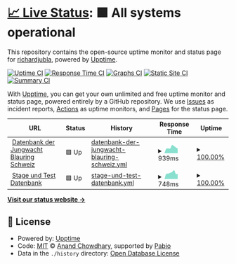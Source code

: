 # [📈 Live Status](https://db.jubla.ch): <!--live status--> **🟩 All systems operational**

This repository contains the open-source uptime monitor and status page for [richardjubla](https://www.jubla.ch/datenbank), powered by [Upptime](https://github.com/upptime/upptime).

[![Uptime CI](https://github.com/richardjubla/status-jubladb/workflows/Uptime%20CI/badge.svg)](https://github.com/richardjubla/status-jubladb/actions?query=workflow%3A%22Uptime+CI%22)
[![Response Time CI](https://github.com/richardjubla/status-jubladb/workflows/Response%20Time%20CI/badge.svg)](https://github.com/richardjubla/status-jubladb/actions?query=workflow%3A%22Response+Time+CI%22)
[![Graphs CI](https://github.com/richardjubla/status-jubladb/workflows/Graphs%20CI/badge.svg)](https://github.com/richardjubla/status-jubladb/actions?query=workflow%3A%22Graphs+CI%22)
[![Static Site CI](https://github.com/richardjubla/status-jubladb/workflows/Static%20Site%20CI/badge.svg)](https://github.com/richardjubla/status-jubladb/actions?query=workflow%3A%22Static+Site+CI%22)
[![Summary CI](https://github.com/richardjubla/status-jubladb/workflows/Summary%20CI/badge.svg)](https://github.com/richardjubla/status-jubladb/actions?query=workflow%3A%22Summary+CI%22)

With [Upptime](https://upptime.js.org), you can get your own unlimited and free uptime monitor and status page, powered entirely by a GitHub repository. We use [Issues](https://github.com/richardjubla/status-jubladb/issues) as incident reports, [Actions](https://github.com/richardjubla/status-jubladb/actions) as uptime monitors, and [Pages](https://db.jubla.ch) for the status page.

<!--start: status pages-->
<!-- This summary is generated by Upptime (https://github.com/upptime/upptime) -->
<!-- Do not edit this manually, your changes will be overwritten -->
<!-- prettier-ignore -->
| URL | Status | History | Response Time | Uptime |
| --- | ------ | ------- | ------------- | ------ |
| <img alt="" src="https://icons.duckduckgo.com/ip3/db.jubla.ch.ico" height="13"> [Datenbank der Jungwacht Blauring Schweiz](https://db.jubla.ch) | 🟩 Up | [datenbank-der-jungwacht-blauring-schweiz.yml](https://github.com/richardjubla/status-jubladb/commits/HEAD/history/datenbank-der-jungwacht-blauring-schweiz.yml) | <details><summary><img alt="Response time graph" src="./graphs/datenbank-der-jungwacht-blauring-schweiz/response-time-week.png" height="20"> 939ms</summary><br><a href="https://richardjubla.github.io/status-jubladb/history/datenbank-der-jungwacht-blauring-schweiz"><img alt="Response time 994" src="https://img.shields.io/endpoint?url=https%3A%2F%2Fraw.githubusercontent.com%2Frichardjubla%2Fstatus-jubladb%2FHEAD%2Fapi%2Fdatenbank-der-jungwacht-blauring-schweiz%2Fresponse-time.json"></a><br><a href="https://richardjubla.github.io/status-jubladb/history/datenbank-der-jungwacht-blauring-schweiz"><img alt="24-hour response time 1066" src="https://img.shields.io/endpoint?url=https%3A%2F%2Fraw.githubusercontent.com%2Frichardjubla%2Fstatus-jubladb%2FHEAD%2Fapi%2Fdatenbank-der-jungwacht-blauring-schweiz%2Fresponse-time-day.json"></a><br><a href="https://richardjubla.github.io/status-jubladb/history/datenbank-der-jungwacht-blauring-schweiz"><img alt="7-day response time 939" src="https://img.shields.io/endpoint?url=https%3A%2F%2Fraw.githubusercontent.com%2Frichardjubla%2Fstatus-jubladb%2FHEAD%2Fapi%2Fdatenbank-der-jungwacht-blauring-schweiz%2Fresponse-time-week.json"></a><br><a href="https://richardjubla.github.io/status-jubladb/history/datenbank-der-jungwacht-blauring-schweiz"><img alt="30-day response time 994" src="https://img.shields.io/endpoint?url=https%3A%2F%2Fraw.githubusercontent.com%2Frichardjubla%2Fstatus-jubladb%2FHEAD%2Fapi%2Fdatenbank-der-jungwacht-blauring-schweiz%2Fresponse-time-month.json"></a><br><a href="https://richardjubla.github.io/status-jubladb/history/datenbank-der-jungwacht-blauring-schweiz"><img alt="1-year response time 994" src="https://img.shields.io/endpoint?url=https%3A%2F%2Fraw.githubusercontent.com%2Frichardjubla%2Fstatus-jubladb%2FHEAD%2Fapi%2Fdatenbank-der-jungwacht-blauring-schweiz%2Fresponse-time-year.json"></a></details> | <details><summary><a href="https://richardjubla.github.io/status-jubladb/history/datenbank-der-jungwacht-blauring-schweiz">100.00%</a></summary><a href="https://richardjubla.github.io/status-jubladb/history/datenbank-der-jungwacht-blauring-schweiz"><img alt="All-time uptime 100.00%" src="https://img.shields.io/endpoint?url=https%3A%2F%2Fraw.githubusercontent.com%2Frichardjubla%2Fstatus-jubladb%2FHEAD%2Fapi%2Fdatenbank-der-jungwacht-blauring-schweiz%2Fuptime.json"></a><br><a href="https://richardjubla.github.io/status-jubladb/history/datenbank-der-jungwacht-blauring-schweiz"><img alt="24-hour uptime 100.00%" src="https://img.shields.io/endpoint?url=https%3A%2F%2Fraw.githubusercontent.com%2Frichardjubla%2Fstatus-jubladb%2FHEAD%2Fapi%2Fdatenbank-der-jungwacht-blauring-schweiz%2Fuptime-day.json"></a><br><a href="https://richardjubla.github.io/status-jubladb/history/datenbank-der-jungwacht-blauring-schweiz"><img alt="7-day uptime 100.00%" src="https://img.shields.io/endpoint?url=https%3A%2F%2Fraw.githubusercontent.com%2Frichardjubla%2Fstatus-jubladb%2FHEAD%2Fapi%2Fdatenbank-der-jungwacht-blauring-schweiz%2Fuptime-week.json"></a><br><a href="https://richardjubla.github.io/status-jubladb/history/datenbank-der-jungwacht-blauring-schweiz"><img alt="30-day uptime 100.00%" src="https://img.shields.io/endpoint?url=https%3A%2F%2Fraw.githubusercontent.com%2Frichardjubla%2Fstatus-jubladb%2FHEAD%2Fapi%2Fdatenbank-der-jungwacht-blauring-schweiz%2Fuptime-month.json"></a><br><a href="https://richardjubla.github.io/status-jubladb/history/datenbank-der-jungwacht-blauring-schweiz"><img alt="1-year uptime 100.00%" src="https://img.shields.io/endpoint?url=https%3A%2F%2Fraw.githubusercontent.com%2Frichardjubla%2Fstatus-jubladb%2FHEAD%2Fapi%2Fdatenbank-der-jungwacht-blauring-schweiz%2Fuptime-year.json"></a></details>
| <img alt="" src="https://icons.duckduckgo.com/ip3/jubla.puzzle.ch.ico" height="13"> [Stage und Test Datenbank](https://jubla.puzzle.ch) | 🟩 Up | [stage-und-test-datenbank.yml](https://github.com/richardjubla/status-jubladb/commits/HEAD/history/stage-und-test-datenbank.yml) | <details><summary><img alt="Response time graph" src="./graphs/stage-und-test-datenbank/response-time-week.png" height="20"> 748ms</summary><br><a href="https://richardjubla.github.io/status-jubladb/history/stage-und-test-datenbank"><img alt="Response time 763" src="https://img.shields.io/endpoint?url=https%3A%2F%2Fraw.githubusercontent.com%2Frichardjubla%2Fstatus-jubladb%2FHEAD%2Fapi%2Fstage-und-test-datenbank%2Fresponse-time.json"></a><br><a href="https://richardjubla.github.io/status-jubladb/history/stage-und-test-datenbank"><img alt="24-hour response time 1017" src="https://img.shields.io/endpoint?url=https%3A%2F%2Fraw.githubusercontent.com%2Frichardjubla%2Fstatus-jubladb%2FHEAD%2Fapi%2Fstage-und-test-datenbank%2Fresponse-time-day.json"></a><br><a href="https://richardjubla.github.io/status-jubladb/history/stage-und-test-datenbank"><img alt="7-day response time 748" src="https://img.shields.io/endpoint?url=https%3A%2F%2Fraw.githubusercontent.com%2Frichardjubla%2Fstatus-jubladb%2FHEAD%2Fapi%2Fstage-und-test-datenbank%2Fresponse-time-week.json"></a><br><a href="https://richardjubla.github.io/status-jubladb/history/stage-und-test-datenbank"><img alt="30-day response time 734" src="https://img.shields.io/endpoint?url=https%3A%2F%2Fraw.githubusercontent.com%2Frichardjubla%2Fstatus-jubladb%2FHEAD%2Fapi%2Fstage-und-test-datenbank%2Fresponse-time-month.json"></a><br><a href="https://richardjubla.github.io/status-jubladb/history/stage-und-test-datenbank"><img alt="1-year response time 763" src="https://img.shields.io/endpoint?url=https%3A%2F%2Fraw.githubusercontent.com%2Frichardjubla%2Fstatus-jubladb%2FHEAD%2Fapi%2Fstage-und-test-datenbank%2Fresponse-time-year.json"></a></details> | <details><summary><a href="https://richardjubla.github.io/status-jubladb/history/stage-und-test-datenbank">100.00%</a></summary><a href="https://richardjubla.github.io/status-jubladb/history/stage-und-test-datenbank"><img alt="All-time uptime 99.15%" src="https://img.shields.io/endpoint?url=https%3A%2F%2Fraw.githubusercontent.com%2Frichardjubla%2Fstatus-jubladb%2FHEAD%2Fapi%2Fstage-und-test-datenbank%2Fuptime.json"></a><br><a href="https://richardjubla.github.io/status-jubladb/history/stage-und-test-datenbank"><img alt="24-hour uptime 100.00%" src="https://img.shields.io/endpoint?url=https%3A%2F%2Fraw.githubusercontent.com%2Frichardjubla%2Fstatus-jubladb%2FHEAD%2Fapi%2Fstage-und-test-datenbank%2Fuptime-day.json"></a><br><a href="https://richardjubla.github.io/status-jubladb/history/stage-und-test-datenbank"><img alt="7-day uptime 100.00%" src="https://img.shields.io/endpoint?url=https%3A%2F%2Fraw.githubusercontent.com%2Frichardjubla%2Fstatus-jubladb%2FHEAD%2Fapi%2Fstage-und-test-datenbank%2Fuptime-week.json"></a><br><a href="https://richardjubla.github.io/status-jubladb/history/stage-und-test-datenbank"><img alt="30-day uptime 99.12%" src="https://img.shields.io/endpoint?url=https%3A%2F%2Fraw.githubusercontent.com%2Frichardjubla%2Fstatus-jubladb%2FHEAD%2Fapi%2Fstage-und-test-datenbank%2Fuptime-month.json"></a><br><a href="https://richardjubla.github.io/status-jubladb/history/stage-und-test-datenbank"><img alt="1-year uptime 99.15%" src="https://img.shields.io/endpoint?url=https%3A%2F%2Fraw.githubusercontent.com%2Frichardjubla%2Fstatus-jubladb%2FHEAD%2Fapi%2Fstage-und-test-datenbank%2Fuptime-year.json"></a></details>

<!--end: status pages-->

[**Visit our status website →**](https://db.jubla.ch)

## 📄 License

- Powered by: [Upptime](https://github.com/upptime/upptime)
- Code: [MIT](./LICENSE) © [Anand Chowdhary](https://anandchowdhary.com), supported by [Pabio](https://pabio.com)
- Data in the `./history` directory: [Open Database License](https://opendatacommons.org/licenses/odbl/1-0/)
